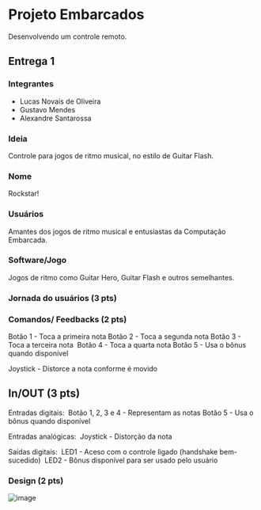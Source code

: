 # Projeto Embarcados

Desenvolvendo um controle remoto.

## Entrega 1

### Integrantes

- Lucas Novais de Oliveira 
- Gustavo Mendes
- Alexandre Santarossa

### Ideia

Controle para jogos de ritmo musical, no estilo de Guitar Flash.


### Nome

Rockstar!


### Usuários 

Amantes dos jogos de ritmo musical e entusiastas da Computação Embarcada.


### Software/Jogo 

Jogos de ritmo como Guitar Hero, Guitar Flash e outros semelhantes.


### Jornada do usuários (3 pts)

<!-- Descreva ao menos duas jornadas de usuários distintos, é para caprichar! -->

### Comandos/ Feedbacks (2 pts)

Botão 1 - Toca a primeira nota
Botão 2 - Toca a segunda nota
Botão 3 - Toca a terceira nota 
Botão 4 - Toca a quarta nota
Botão 5 - Usa o bônus quando disponível

Joystick - Distorce a nota conforme é movido


## In/OUT (3 pts)

Entradas digitais: 
Botão 1, 2, 3 e 4 - Representam as notas
Botão 5 - Usa o bônus quando disponível

Entradas analógicas: 
Joystick - Distorção da nota

Saídas digitais: 
LED1 - Aceso com o controle ligado (handshake bem-sucedido) 
LED2 - Bônus disponível para ser usado pelo usuário


### Design (2 pts)


![image](https://github.com/insper-classroom/23b-emb-proj-projeto-embarcados/assets/92753945/bed8639e-83c5-4a0c-bcac-65bbbd745dd2)

